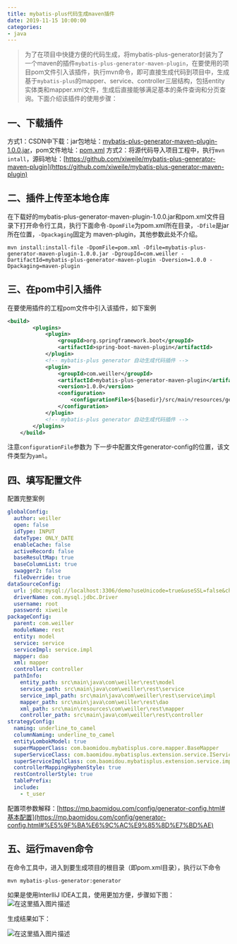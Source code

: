 ```yaml
---
title: mybatis-plus代码生成maven插件
date: 2019-11-15 10:00:00
categories:
- java
---
```

>为了在项目中快捷方便的代码生成，将mybatis-plus-generator封装为了一个maven的插件`mybatis-plus-generator-maven-plugin`，在要使用的项目pom文件引入该插件，执行mvn命令，即可直接生成代码到项目中，生成基于`mybatis-plus`的mapper、service、controller三层结构，包括entity实体类和mapper.xml文件，生成后直接能够满足基本的条件查询和分页查询。下面介绍该插件的使用步骤：
## 一、下载插件
方式1：CSDN中下载：jar包地址：[mybatis-plus-generator-maven-plugin-1.0.0.jar](https://download.csdn.net/download/xiweiller/11978432)，pom文件地址：[pom.xml](https://download.csdn.net/download/xiweiller/11978463)
方式2：将源代码导入项目工程中，执行`mvn intall`，源码地址：[https://github.com/xiweile/mybatis-plus-generator-maven-plugin](https://github.com/xiweile/mybatis-plus-generator-maven-plugin)

## 二、插件上传至本地仓库 
在下载好的mybatis-plus-generator-maven-plugin-1.0.0.jar和pom.xml文件目录下打开命令行工具，执行下面命令`-DpomFile`为pom.xml所在目录，`-Dfile`是jar所在位置，`-Dpackaging`固定为 maven-plugin，其他参数此处不介绍。
```shell
mvn install:install-file -DpomFile=pom.xml -Dfile=mybatis-plus-generator-maven-plugin-1.0.0.jar -DgroupId=com.weiller -DartifactId=mybatis-plus-generator-maven-plugin -Dversion=1.0.0 -Dpackaging=maven-plugin
```

## 三、在pom中引入插件
在要使用插件的工程pom文件中引入该插件，如下案例
```xml
<build>
		<plugins>
			<plugin>
				<groupId>org.springframework.boot</groupId>
				<artifactId>spring-boot-maven-plugin</artifactId>
			</plugin>
			<!-- mybatis-plus generator 自动生成代码插件 -->
			<plugin>
				<groupId>com.weiller</groupId>
				<artifactId>mybatis-plus-generator-maven-plugin</artifactId>
				<version>1.0.0</version>
				<configuration>
					<configurationFile>${basedir}/src/main/resources/generator/mp-code-generator-config.yaml</configurationFile>
				</configuration>
			</plugin>
			<!-- mybatis-plus generator 自动生成代码插件 -->
		</plugins>
	</build>
```
注意`configurationFile`参数为 下一步中配置文件generator-config的位置，该文件类型为`yaml`。
## 四、填写配置文件
配置完整案例
```yaml
globalConfig:
  author: weiller
  open: false
  idType: INPUT
  dateType: ONLY_DATE
  enableCache: false
  activeRecord: false
  baseResultMap: true
  baseColumnList: true
  swagger2: false
  fileOverride: true
dataSourceConfig:
  url: jdbc:mysql://localhost:3306/demo?useUnicode=true&useSSL=false&characterEncoding=utf8
  driverName: com.mysql.jdbc.Driver
  username: root
  password: xiweile
packageConfig:
  parent: com.weiller
  moduleName: rest
  entity: model
  service: service
  serviceImpl: service.impl
  mapper: dao
  xml: mapper
  controller: controller
  pathInfo:
    entity_path: src\main\java\com\weiller\rest\model
    service_path: src\main\java\com\weiller\rest\service
    service_impl_path: src\main\java\com\weiller\rest\service\impl
    mapper_path: src\main\java\com\weiller\rest\dao
    xml_path: src\main\resources\com\weiller\rest\mapper
    controller_path: src\main\java\com\weiller\rest\controller
strategyConfig:
  naming: underline_to_camel
  columnNaming: underline_to_camel
  entityLombokModel: true
  superMapperClass: com.baomidou.mybatisplus.core.mapper.BaseMapper
  superServiceClass: com.baomidou.mybatisplus.extension.service.IService
  superServiceImplClass: com.baomidou.mybatisplus.extension.service.impl.ServiceImpl
  controllerMappingHyphenStyle: true
  restControllerStyle: true
  tablePrefix:
  include:
    - t_user
```
配置项参数解释：[https://mp.baomidou.com/config/generator-config.html#基本配置](https://mp.baomidou.com/config/generator-config.html#%E5%9F%BA%E6%9C%AC%E9%85%8D%E7%BD%AE)
## 五、运行maven命令
在命令工具中，进入到要生成项目的根目录（即pom.xml目录），执行以下命令
```shell
mvn mybatis-plus-generator:generator
```
如果是使用InterlliJ IDEA工具，使用更加方便，步骤如下图：
![在这里插入图片描述](https://img-blog.csdnimg.cn/20191115153431762.png?x-oss-process=image/watermark,type_ZmFuZ3poZW5naGVpdGk,shadow_10,text_aHR0cHM6Ly9ibG9nLmNzZG4ubmV0L3hpd2VpbGxlcg==,size_16,color_FFFFFF,t_70)

生成结果如下：

![在这里插入图片描述](https://img-blog.csdnimg.cn/20191115152720828.png?x-oss-process=image/watermark,type_ZmFuZ3poZW5naGVpdGk,shadow_10,text_aHR0cHM6Ly9ibG9nLmNzZG4ubmV0L3hpd2VpbGxlcg==,size_16,color_FFFFFF,t_70)